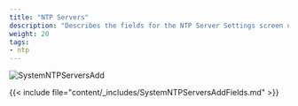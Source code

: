 ```yaml
---
title: "NTP Servers"
description: "Describes the fields for the NTP Server Settings screen on TrueNAS CORE."
weight: 20
tags:
- ntp
---
```


![SystemNTPServersAdd](/images/CORE/System/SystemNTPServersAdd.png "Adding a new NTP Server")

{{< include file="content/_includes/SystemNTPServersAddFields.md" >}}
